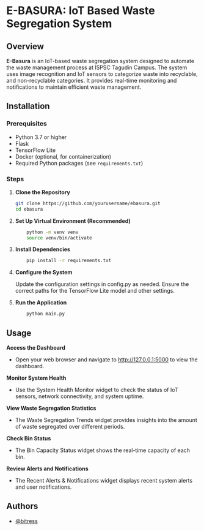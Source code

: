
# E-BASURA: IoT Based Waste Segregation System
## Overview

**E-Basura** is an IoT-based waste segregation system designed to automate the waste management process at ISPSC Tagudin Campus. The system uses image recognition and IoT sensors to categorize waste into recyclable, and non-recyclable categories. It provides real-time monitoring and notifications to maintain efficient waste management.


## Installation

### Prerequisites

- Python 3.7 or higher
- Flask
- TensorFlow Lite
- Docker (optional, for containerization)
- Required Python packages (see `requirements.txt`)

### Steps

1. **Clone the Repository**

   ```bash
   git clone https://github.com/yourusername/ebasura.git
   cd ebasura

2. **Set Up Virtual Environment (Recommended)**

    ```bash
        python -m venv venv
        source venv/bin/activate

3. **Install Dependencies** 
    ```bash
        pip install -r requirements.txt

4. **Configure the System**
    
    Update the configuration settings in config.py as needed. Ensure the correct paths for the TensorFlow Lite model and other settings.



5. **Run the Application**
    ```bash
        python main.py

## Usage
**Access the Dashboard**
- Open your web browser and navigate to http://127.0.0.1:5000 to view the dashboard.

**Monitor System Health**
- Use the System Health Monitor widget to check the status of IoT sensors, network connectivity, and system uptime.

**View Waste Segregation Statistics**
- The Waste Segregation Trends widget provides insights into the amount of waste segregated over different periods.

**Check Bin Status**
- The Bin Capacity Status widget shows the real-time capacity of each bin.

**Review Alerts and Notifications**
- The Recent Alerts & Notifications widget displays recent system alerts and user notifications.



## Authors

- [@bitress](https://www.github.com/bitress)
